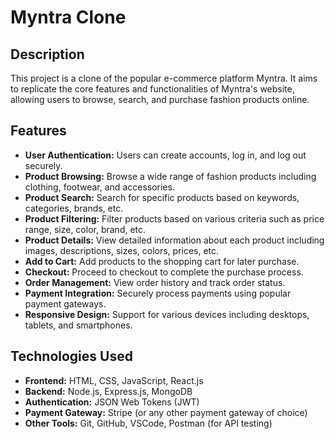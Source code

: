 # Myntra Clone

## Description

This project is a clone of the popular e-commerce platform Myntra. It aims to replicate the core features and functionalities of Myntra's website, allowing users to browse, search, and purchase fashion products online.

## Features

- **User Authentication:** Users can create accounts, log in, and log out securely.
- **Product Browsing:** Browse a wide range of fashion products including clothing, footwear, and accessories.
- **Product Search:** Search for specific products based on keywords, categories, brands, etc.
- **Product Filtering:** Filter products based on various criteria such as price range, size, color, brand, etc.
- **Product Details:** View detailed information about each product including images, descriptions, sizes, colors, prices, etc.
- **Add to Cart:** Add products to the shopping cart for later purchase.
- **Checkout:** Proceed to checkout to complete the purchase process.
- **Order Management:** View order history and track order status.
- **Payment Integration:** Securely process payments using popular payment gateways.
- **Responsive Design:** Support for various devices including desktops, tablets, and smartphones.

## Technologies Used

- **Frontend:** HTML, CSS, JavaScript, React.js
- **Backend:** Node.js, Express.js, MongoDB
- **Authentication:** JSON Web Tokens (JWT)
- **Payment Gateway:** Stripe (or any other payment gateway of choice)
- **Other Tools:** Git, GitHub, VSCode, Postman (for API testing)
